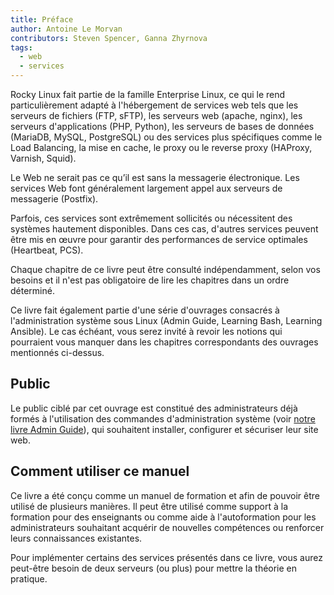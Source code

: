 ```yaml
---
title: Préface
author: Antoine Le Morvan
contributors: Steven Spencer, Ganna Zhyrnova
tags:
  - web
  - services
---
```


<!-- markdownlint-disable MD025 MD007 -->

Rocky Linux fait partie de la famille Enterprise Linux, ce qui le rend particulièrement adapté à l'hébergement de services web tels que les serveurs de fichiers (FTP, sFTP), les serveurs web (apache, nginx), les serveurs d'applications (PHP, Python), les serveurs de bases de données (MariaDB, MySQL, PostgreSQL) ou des services plus spécifiques comme le Load Balancing, la mise en cache, le proxy ou le reverse proxy (HAProxy, Varnish, Squid).

Le Web ne serait pas ce qu’il est sans la messagerie électronique. Les services Web font généralement largement appel aux serveurs de messagerie (Postfix).

Parfois, ces services sont extrêmement sollicités ou nécessitent des systèmes hautement disponibles. Dans ces cas, d'autres services peuvent être mis en œuvre pour garantir des performances de service optimales (Heartbeat, PCS).

Chaque chapitre de ce livre peut être consulté indépendamment, selon vos besoins et il n'est pas obligatoire de lire les chapitres dans un ordre déterminé.

Ce livre fait également partie d'une série d'ouvrages consacrés à l'administration système sous Linux (Admin Guide, Learning Bash, Learning Ansible). Le cas échéant, vous serez invité à revoir les notions qui pourraient vous manquer dans les chapitres correspondants des ouvrages mentionnés ci-dessus.

## Public

Le public ciblé par cet ouvrage est constitué des administrateurs déjà formés à l'utilisation des commandes d'administration système (voir [notre livre Admin Guide](../admin_guide/00-toc.md)), qui souhaitent installer, configurer et sécuriser leur site web.

## Comment utiliser ce manuel

Ce livre a été conçu comme un manuel de formation et afin de pouvoir être utilisé de plusieurs manières. Il peut être utilisé comme support à la formation pour des enseignants ou comme aide à l'autoformation pour les administrateurs souhaitant acquérir de nouvelles compétences ou renforcer leurs connaissances existantes.

Pour implémenter certains des services présentés dans ce livre, vous aurez peut-être besoin de deux serveurs (ou plus) pour mettre la théorie en pratique.
